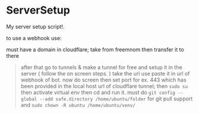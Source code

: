 # ServerSetup
My server setup script!.

to use a webhook use:

must have a domain in cloudflare; take from freemnom then transfer it to there
> after that go to tunnels & make a tunnel for free and setup it in the server ( follow the on screen steps. )
> take the url use paste it in url of webhook of bot.
> now do screen then set port for ex. 443 which has been provided in the local host url of cloudflare tunnel; then ```sudo su``` then activate virtual env then cd and run it.
> must do ```git config --global --add safe.directory /home/ubuntu/folder``` for git pull support and ```sudo chown -R ubuntu /home/ubuntu/venv/```
